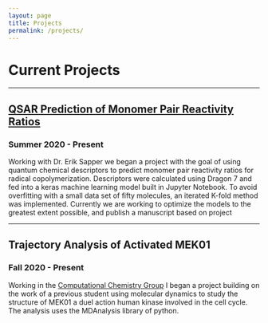 ```yaml
---
layout: page
title: Projects
permalink: /projects/
---
```


# Current Projects
---
## [QSAR Prediction of Monomer Pair Reactivity Ratios](https://github.com/ALescoulie/QSAR-monomer-reactivity-prediction)
### Summer 2020 - Present
Working with Dr. Erik Sapper we began a project with the goal of using quantum chemical descriptors to predict monomer pair reactivity ratios for radical copolymerization. Descriptors were calculated using Dragon 7 and fed into a keras machine learning model built in Jupyter Notebook. To avoid overfitting with a small data set of fifty molecules, an iterated K-fold method was implemented. Currently we are working to optimize the models to the greatest extent possible, and publish a manuscript based on project

___

## Trajectory Analysis of Activated MEK01
### Fall 2020 - Present
Working in the [Computational Chemistry Group](https://armcdona.github.io) I began a project building on the work of a previous student using molecular dynamics to study the structure of MEK01 a duel action human kinase involved in the cell cycle. The analysis uses the MDAnalysis library of python.
